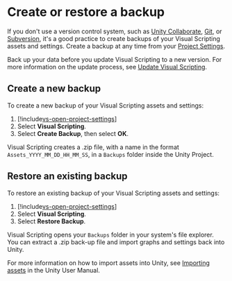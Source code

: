 # Create or restore a backup 

If you don't use a version control system, such as [Unity Collaborate](https://docs.unity3d.com/Manual/UnityCollaborate.html), [Git](https://git-scm.com/), or [Subversion](https://subversion.apache.org/), it's a good practice to create backups of your Visual Scripting assets and settings. Create a backup at any time from your [Project Settings](vs-configuration.md). 

Back up your data before you update Visual Scripting to a new version. For more information on the update process, see [Update Visual Scripting](vs-update.md).

## Create a new backup 

To create a new backup of your Visual Scripting assets and settings: 

1. [!include[vs-open-project-settings](./snippets/vs-open-project-settings.md)]
1. Select **Visual Scripting**.
1. Select **Create Backup**, then select **OK**. 

Visual Scripting creates a .zip file, with a name in the format `Assets_YYYY_MM_DD_HH_MM_SS`, in a `Backups` folder inside the Unity Project.

## Restore an existing backup 

To restore an existing backup of your Visual Scripting assets and settings: 

1. [!include[vs-open-project-settings](./snippets/vs-open-project-settings.md)] 
1. Select **Visual Scripting**.
1. Select **Restore Backup**. 

Visual Scripting opens your `Backups` folder in your system's file explorer. You can extract a .zip back-up file and import graphs and settings back into Unity. 
    
For more information on how to import assets into Unity, see [Importing assets](https://docs.unity3d.com/Manual/ImportingAssets.html) in the Unity User Manual.
